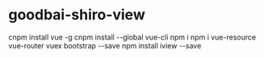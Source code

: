 # goodbai-shiro-view

cnpm install vue -g
cnpm install --global vue-cli
npm i
npm i vue-resource vue-router vuex bootstrap --save
npm install iview --save